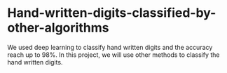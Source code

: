 # Hand-written-digits-classified-by-other-algorithms
We used deep learning to classify hand written digits and the accuracy reach up to 98%. In this project, we will use other methods to classify the hand written digits. 
